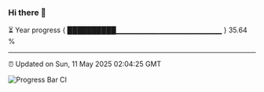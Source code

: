 ### Hi there 👋

⏳ Year progress { ██████████▁▁▁▁▁▁▁▁▁▁▁▁▁▁▁▁▁▁▁▁ } 35.64 %

---

⏰ Updated on Sun, 11 May 2025 02:04:25 GMT

![Progress Bar CI](https://github.com/ZhaoGui/ZhaoGui/workflows/Progress%20Bar%20CI/badge.svg)

